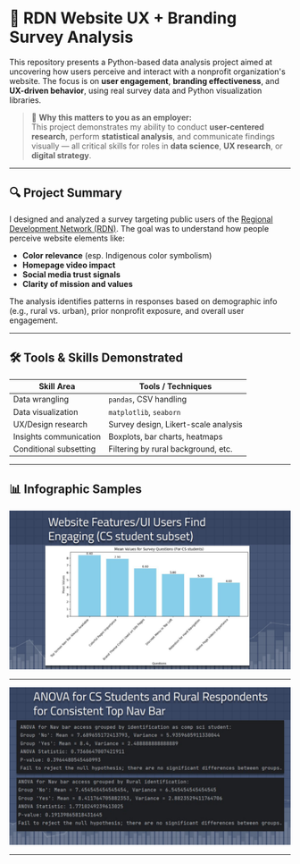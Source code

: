 # 🧠 RDN Website UX + Branding Survey Analysis

This repository presents a Python-based data analysis project aimed at uncovering how users perceive and interact with a nonprofit organization's website. The focus is on **user engagement**, **branding effectiveness**, and **UX-driven behavior**, using real survey data and Python visualization libraries.

> 📌 **Why this matters to you as an employer:**  
> This project demonstrates my ability to conduct **user-centered research**, perform **statistical analysis**, and communicate findings visually — all critical skills for roles in **data science**, **UX research**, or **digital strategy**.

---

## 🔍 Project Summary

I designed and analyzed a survey targeting public users of the [Regional Development Network (RDN)](https://example.com). The goal was to understand how people perceive website elements like:

-  **Color relevance** (esp. Indigenous color symbolism)
-  **Homepage video impact**
-  **Social media trust signals**
-  **Clarity of mission and values**

The analysis identifies patterns in responses based on demographic info (e.g., rural vs. urban), prior nonprofit exposure, and overall user engagement.

---

## 🛠️ Tools & Skills Demonstrated

| Skill Area               | Tools / Techniques                       |
|--------------------------|------------------------------------------|
| Data wrangling           | `pandas`, CSV handling                   |
| Data visualization       | `matplotlib`, `seaborn`                  |
| UX/Design research       | Survey design, Likert-scale analysis     |
| Insights communication   | Boxplots, bar charts, heatmaps           |
| Conditional subsetting   | Filtering by rural background, etc.      |

---

## 📊 Infographic Samples



![Boxplot comparing understanding of mission and engagement](images/Survey1.jpg)

---


![Bar charts exploring trust and branding](images/Survey2.jpg)

---


